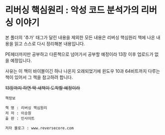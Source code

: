 # 리버싱 핵심원리 : 악성 코드 분석가의 리버싱 이야기

본 폴더의 '추가' 태그가 달린 내용을 제외한 모든 내용은 리버싱 핵심원리 책에 나온 내용을 읽고 스스로 다시 정리해본 내용입니다.

PE헤더까지만 공부하고 다른책으로 넘어가서 공부할 예정이라 13장 이후 업로드가 없을 예정입니다.

사유는 이 책이 바이블이긴 하나 나온지 오래되었기에 윈도우 10과 64비트까지 다루는 책이 있어서 그 책을 참고하려 합니다.

~~13장까지 하면 딱 새책이 도착할 예정이라~~

    책정보

    책 명 : 리버싱 핵심원리
    저 자 : 이승원
    출 판 : 인사이트
    
    저자 블로그 : www.reversecore.com
